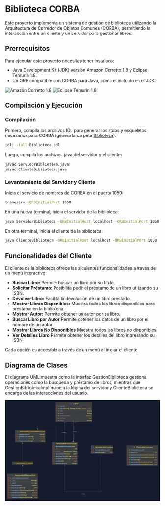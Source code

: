 # Biblioteca CORBA

Este proyecto implementa un sistema de gestión de biblioteca utilizando la Arquitectura de Corredor de Objetos Comunes 
(CORBA), permitiendo la interacción entre un cliente y un servidor para gestionar libros.

## Prerrequisitos

Para ejecutar este proyecto necesitas tener instalado:

- Java Development Kit (JDK) versión Amazon Corretto 1.8 y Eclipse Temurin 1.8.
- Un ORB compatible con CORBA para Java, como el incluido en el JDK.

![Amazon Corretto 1.8](https://img.shields.io/badge/Amazon%20Corretto-1.8-green.svg)
![Eclipse Temurin 1.8](https://img.shields.io/badge/Eclipse%20Temurin-1.8-green.svg)

## Compilación y Ejecución

### Compilación

Primero, compila los archivos IDL para generar los stubs y esqueletos necesarios para CORBA (genera la carpeta 
[Biblioteca](src/Biblioteca)):

```bash
idlj -fall Biblioteca.idl
```
Luego, compila los archivos .java del servidor y el cliente:

```bash
javac ServidorBiblioteca.java
javac ClienteBiblioteca.java
```

### Levantamiento del Servidor y Cliente
Inicia el servicio de nombres de CORBA en el puerto 1050:
   
```bash
tnameserv -ORBInitialPort 1050
```

En una nueva terminal, inicia el servidor de la biblioteca:

```bash
java ServidorBiblioteca -ORBInitialHost localhost -ORBInitialPort 1050
```

En otra terminal, inicia el cliente de la biblioteca:

```bash
java ClienteBiblioteca -ORBInitialHost localhost -ORBInitialPort 1050
```

## Funcionalidades del Cliente
El cliente de la biblioteca ofrece las siguientes funcionalidades a través de un menú interactivo:

- **Buscar Libro:** Permite buscar un libro por su título.
- **Solicitar Préstamo:** Posibilita pedir el préstamo de un libro utilizando su ISBN.
- **Devolver Libro:** Facilita la devolución de un libro prestado.
- **Mostrar Libros Disponibles:** Muestra todos los libros disponibles para préstamo en la biblioteca.
- **Mostrar Autor:**  Permite obtener un autor por su libro.
- **Buscar Libro por Autor** Permite obtener los datos de un libro por el nombre de un autor.
- **Mostrar Libros No Disponibles** Muestra todos los libros no disponibles.
- **Ver Detalles Libro** Permite obtener los detalles del libro ingresando su ISBN

Cada opción es accesible a través de un menú al iniciar el cliente.

## Diagrama de Clases
El diagrama UML muestra como la interfaz GestionBiblioteca gestiona operaciones como la búsqueda y préstamo de libros,
mientras que GestionBibliotecaImpl maneja la lógica del servidor y ClienteBiblioteca se encarga de las interacciones 
del usuario.

![Diagrama UML](UMLdiagram.png)
